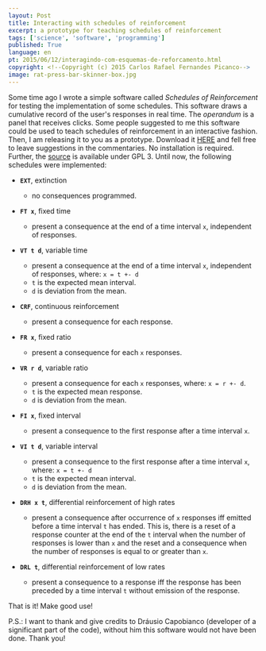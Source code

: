 ```yaml
---
layout: Post
title: Interacting with schedules of reinforcement
excerpt: a prototype for teaching schedules of reinforcement
tags: ['science', 'software', 'programming']
published: True
language: en
pt: 2015/06/12/interagindo-com-esquemas-de-reforcamento.html
copyright: <!--Copyright (c) 2015 Carlos Rafael Fernandes Picanco-->
image: rat-press-bar-skinner-box.jpg
---
```


Some time ago I wrote a simple software called *Schedules of Reinforcement* for testing the implementation of some schedules. This software draws a cumulative record of the user's responses in real time. The *operandum* is a panel that receives clicks. Some people suggested to me this software could be used to teach schedules of reinforcement in an interactive fashion. Then, I am releasing it to you as a prototype. Download it [HERE](https://github.com/cpicanco/validation_project/releases/download/v0.0.2.2/schedules_test.exe) and fell free to leave suggestions in the commentaries. No installation is required. Further, the [source](https://github.com/cpicanco/validation_project/tree/master/tests/schedules) is available under GPL 3. Until now, the following schedules were implemented:

- **`EXT`**, extinction
	- no consequences programmed.

- **`FT x`**, fixed time
	- present a consequence at the end of a time interval `x`, independent of responses.

- **`VT t d`**, variable time
	- present a consequence at the end of a time interval `x`, independent of responses, where:
	  `x = t +- d`
	- `t` is the expected mean interval.
	- `d` is deviation from the mean.

- **`CRF`**, continuous reinforcement
	- present a consequence for each response.

- **`FR x`**, fixed ratio
	- present a consequence for each `x` responses.

- **`VR r d`**, variable ratio
	- present a consequence for each `x` responses, where:
	  `x = r +- d`.
	- `t` is the expected mean response.
	- `d` is deviation from the mean.

- **`FI x`**, fixed interval
	- present a consequence to the first response after a time interval `x`.

- **`VI t d`**, variable interval
	- present a consequence to the first response after a time interval `x`, where:
	  `x = t +- d`
	- `t` is the expected mean interval.
	- `d` is deviation from the mean.

- **`DRH x t`**, differential reinforcement of high rates
	- present a consequence after occurrence of `x` responses iff emitted before a time interval `t` has ended. This is, there is a reset of a response counter at the end of the `t` interval when the number of responses is lower than `x` and the reset and a consequence when the number of responses is equal to or greater than `x`.

- **`DRL t`**, differential reinforcement of low rates
	- present a consequence to a response iff the response has been preceded by a time interval `t` without emission of the response.

That is it! Make good use!

P.S.: I want to thank and give credits to Dráusio Capobianco (developer of a significant part of the code), without him this software would not have been done. Thank you!